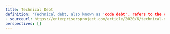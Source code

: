 ```yaml
---
title: Technical Debt
definition: 'Technical debt, also known as 'code debt', refers to the cost or consequences of prioritizing speed or ease of implementation over quality. In software development, this can mean making coding or design decisions that will need to be addressed in the future in order to get a viable solution into production sooner. While often necessary in the short term, this debt can add up and become more problematic or expensive over time.
- sourceurl: https://enterprisersproject.com/article/2020/6/technical-debt-explained-plain-english
perspectives: []
---
```

